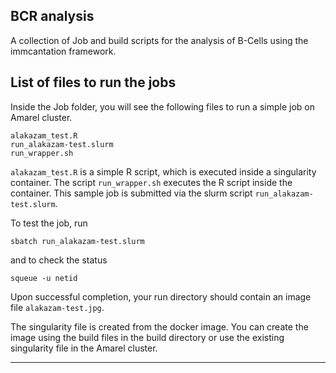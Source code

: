
## BCR analysis 

A collection of Job and build scripts for the analysis of B-Cells using the immcantation framework. 

## List of files to run the jobs

Inside the Job folder, you will see the following files to run a simple job on Amarel cluster. 

    alakazam_test.R
    run_alakazam-test.slurm
    run_wrapper.sh

`alakazam_test.R` is a simple R script, which is executed inside a singularity container. The script `run_wrapper.sh` executes the R script inside the container.  This sample job is submitted via the slurm script `run_alakazam-test.slurm`. 


To test the job, run 

    sbatch run_alakazam-test.slurm

and to check the status 

    squeue -u netid

Upon successful completion, your run directory should contain an image file `alakazam-test.jpg`. 

The singularity file is created from the docker image. You can create the image using the build files in the build directory or use the existing singularity file in the Amarel cluster. 


----




